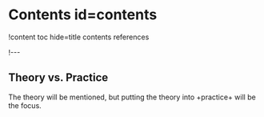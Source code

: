 # Contents id=contents

!content toc hide=title contents references

!---

## Theory vs. Practice

The theory will be mentioned, but putting the theory into +practice+ will be the focus.
